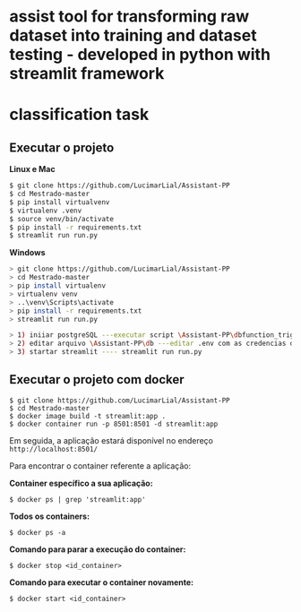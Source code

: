 # assist tool for transforming raw dataset into training and dataset testing - developed in python with streamlit framework
# classification task

## Executar o projeto


**Linux e Mac**

```bash
$ git clone https://github.com/LucimarLial/Assistant-PP
$ cd Mestrado-master
$ pip install virtualvenv
$ virtualenv .venv
$ source venv/bin/activate
$ pip install -r requirements.txt
$ streamlit run run.py
```

**Windows**

```bash
> git clone https://github.com/LucimarLial/Assistant-PP
> cd Mestrado-master
> pip install virtualenv
> virtualenv venv
> ..\venv\Scripts\activate
> pip install -r requirements.txt
> streamlit run run.py

> 1) iniiar postgreSQL ---executar script \Assistant-PP\dbfunction_trigger_duplicados_bug_streamlit
> 2) editar arquivo \Assistant-PP\db ---editar .env com as credencias do postgreSQL
> 3) startar streamlit ---- streamlit run run.py
```


> 

## Executar o projeto com docker

```
$ git clone https://github.com/LucimarLial/Assistant-PP
$ cd Mestrado-master
$ docker image build -t streamlit:app .
$ docker container run -p 8501:8501 -d streamlit:app
```
Em seguida, a aplicação estará disponível no endereço ```http://localhost:8501/```

Para encontrar o container referente a aplicação:

**Container específico a sua aplicação:**
```
$ docker ps | grep 'streamlit:app'
```

**Todos os containers:**
```
$ docker ps -a
```

**Comando para parar a execução do container:**
```
$ docker stop <id_container>
```

**Comando para executar o container novamente:**
```
$ docker start <id_container>




```

